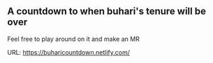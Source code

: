 ## A countdown to when buhari's tenure will be over

Feel free to play around on it and make an MR

URL: https://buharicountdown.netlify.com/
